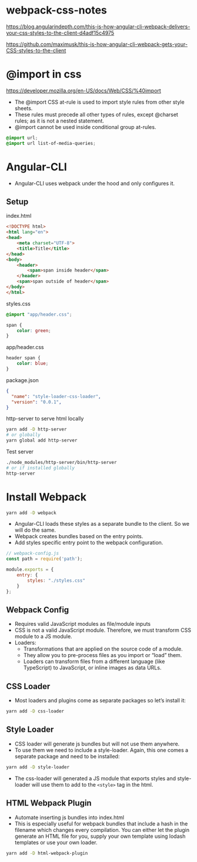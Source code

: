 # webpack-css-notes
https://blog.angularindepth.com/this-is-how-angular-cli-webpack-delivers-your-css-styles-to-the-client-d4adf15c4975

https://github.com/maximusk/this-is-how-angular-cli-webpack-gets-your-CSS-styles-to-the-client

# @import in css
https://developer.mozilla.org/en-US/docs/Web/CSS/%40import
- The @import CSS at-rule is used to import style rules from other style sheets.
- These rules must precede all other types of rules, except @charset rules; as it is not a nested statement.
- @import cannot be used inside conditional group at-rules.

```css
@import url;
@import url list-of-media-queries;
```

# Angular-CLI
- Angular-CLI uses webpack under the hood and only configures it.

Setup
--------------------------------------------------------------------------------
index.html
```html
<!DOCTYPE html>
<html lang="en">
<head>
    <meta charset="UTF-8">
    <title>Title</title>
</head>
<body>
    <header>
        <span>span inside header</span>
    </header>
    <span>span outside of header</span>
</body>
</html>
```

styles.css
```css
@import "app/header.css";

span {
    color: green;
}
```

app/header.css
```css
header span {
    color: blue;
}
```

package.json
```json
{
  "name": "style-loader-css-loader",
  "version": "0.0.1",
}
```

http-server to serve html locally
```bash
yarn add -D http-server
# or globally
yarn global add http-server
```

Test server
```bash
./node_modules/http-server/bin/http-server
# or if installed globally
http-server
```


# Install Webpack
```bash
yarn add -D webpack
```

- Angular-CLI loads these styles as a separate bundle to the client. So we will do the same.
- Webpack creates bundles based on the entry points.
- Add styles specific entry point to the webpack configuration.
```javascript
// webpack-config.js
const path = require('path');

module.exports = {
    entry: {
        styles: "./styles.css"
    }
};
```


Webpack Config
--------------------------------------------------------------------------------
- Requires valid JavaScript modules as file/module inputs
- CSS is not a valid JavaScript module. Therefore, we must transform CSS module to a JS module.
- Loaders:
    - Transformations that are applied on the source code of a module.
    - They allow you to pre-process files as you import or “load” them.
    - Loaders can transform files from a different language (like TypeScript) to JavaScript, or inline images as data URLs.


CSS Loader
--------------------------------------------------------------------------------
- Most loaders and plugins come as separate packages so let’s install it:
```bash
yarn add -D css-loader
```


Style Loader
--------------------------------------------------------------------------------
- CSS loader will generate js bundles but will not use them anywhere.
- To use them we need to include a style-loader.
Again, this one comes a separate package and need to be installed:
```bash
yarn add -D style-loader
```
- The css-loader will generated a JS module that exports styles and style-loader will use them to add to the `<style>` tag in the html.


HTML Webpack Plugin
--------------------------------------------------------------------------------
- Automate inserting js bundles into index.html
- This is especially useful for webpack bundles that include a hash in the filename which changes every compilation.
You can either let the plugin generate an HTML file for you, supply your own template using lodash templates or use your own loader.
```bash
yarn add -D html-webpack-plugin
```
